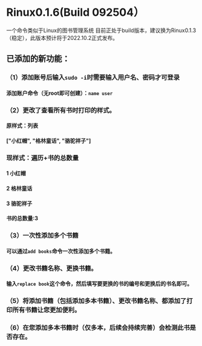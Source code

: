 # Rinux0.1.6(Build 092504）
一个命令类似于Linux的图书管理系统
目前正处于build版本，建议换为Rinux0.1.3（稳定），此版本预计将于2022.10.2正式发布。
## 已添加的新功能：
### （1）添加账号后输入`sudo -i`时需要输入用户名、密码才可登录
#### 添加账户命令（无root即可创建）：`name user`
### （2）更改了查看所有书时打印的样式。
#### 原样式：列表
#### ["小红帽", "格林童话", "骆驼祥子"]
### 现样式：遍历+书的总数量
#### 1 小红帽
#### 2 格林童话
#### 3 骆驼祥子
#### 书的总数量:3
### （3）一次性添加多个书籍
#### 可以通过`add books`命令一次性添加多个书籍。
### （4）更改书籍名称、更换书籍。
#### 输入`replace book`这个命令，然后填写要更换的书的编号和更换后的书名即可。
### （5）将添加书籍（包括添加多本书籍）、更改书籍名称、都添加了打印所有书籍让您更加便利。
### （6）在您添加多本书籍时（仅多本，后续会持续完善）会检测此书是否存在。
